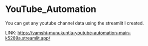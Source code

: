# YouTube_Automation

You can get any youtube channel data using the streamlit I created.

LINK:
https://vamshi-munukuntla-youtube-automation-main-k5289a.streamlit.app/
